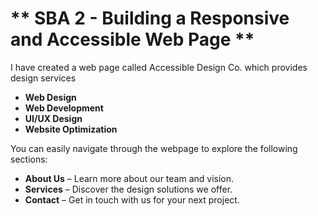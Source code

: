 # ** SBA 2 - Building a Responsive and Accessible Web Page **

I have created a web page called Accessible Design Co. which provides design services
- **Web Design**  
- **Web Development**  
- **UI/UX Design**  
- **Website Optimization**


You can easily navigate through the webpage to explore the following sections:

- **About Us** – Learn more about our team and vision.  
- **Services** – Discover the design solutions we offer.  
- **Contact** – Get in touch with us for your next project.  




